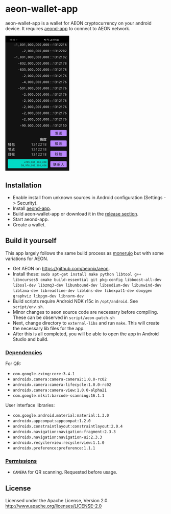# aeon-wallet-app

aeon-wallet-app is a wallet for AEON cryptocurrency on your android device. It requires [aeond-app](https://github.com/yorha-0x/aeond-app) to connect to AEON network. 

<img src="aeon-wallet-app-screenshot.jpg" width="200">

## Installation

* Enable install from unknown sources in Android configuration (Settings -> Security). 
* Install [aeond-app](https://github.com/yorha-0x/aeond-app).
* Build aeon-wallet-app or download it in the [release section](https://github.com/yorha-0x/aeon-wallet-app/releases).
* Start aeond-app.
* Create a wallet. 

## Build it yourself

This app largely follows the same build process as [monerujo](https://github.com/m2049r/xmrwallet/) but with some variations for AEON.

* Get AEON on https://github.com/aeonix/aeon. 
* Install these: `sudo apt-get install make python libtool g++ libncurses5 cmake build-essential git pkg-config libboost-all-dev libssl-dev libzmq3-dev libunbound-dev libsodium-dev libunwind-dev liblzma-dev libreadline-dev libldns-dev libexpat1-dev doxygen graphviz libpgm-dev libnorm-dev`
* Build scripts require Android NDK r15c in `/opt/android`. See `script/env.sh`.
* Minor changes to aeon source code are necessary before compiling. These can be observed in `script/aeon-patch.sh`
* Next, change directory to `external-libs` and run `make`. This will create the necessary lib files for the app.
* After this is all completed, you will be able to open the app in Android Studio and build.

### [Dependencies](https://github.com/yorha-0x/aeon-wallet-app/blob/master/app/build.gradle#L46)

For QR:

* `com.google.zxing:core:3.4.1`
* `androidx.camera:camera-camera2:1.0.0-rc02`
* `androidx.camera:camera-lifecycle:1.0.0-rc02`
* `androidx.camera:camera-view:1.0.0-alpha21`
* `com.google.mlkit:barcode-scanning:16.1.1`

User interface libraries:

* `com.google.android.material:material:1.3.0`
* `androidx.appcompat:appcompat:1.2.0`
* `androidx.constraintlayout:constraintlayout:2.0.4`
* `androidx.navigation:navigation-fragment:2.3.3`
* `androidx.navigation:navigation-ui:2.3.3`
* `androidx.recyclerview:recyclerview:1.1.0`
* `androidx.preference:preference:1.1.1`

### [Permissions](https://github.com/yorha-0x/aeon-wallet-app/blob/master/app/src/main/AndroidManifest.xml#L8)

* `CAMERA` for QR scanning. Requested before usage.

## License

Licensed under the Apache License, Version 2.0.
http://www.apache.org/licenses/LICENSE-2.0
